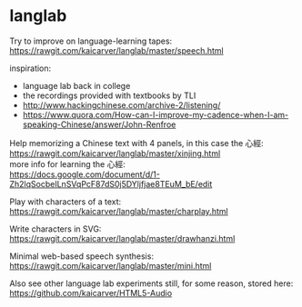 # langlab
Try to improve on language-learning tapes:<br>
https://rawgit.com/kaicarver/langlab/master/speech.html

inspiration:
- language lab back in college
- the recordings provided with textbooks by TLI
- http://www.hackingchinese.com/archive-2/listening/
- https://www.quora.com/How-can-I-improve-my-cadence-when-I-am-speaking-Chinese/answer/John-Renfroe

Help memorizing a Chinese text with 4 panels, in this case the 心經:<br>
https://rawgit.com/kaicarver/langlab/master/xinjing.html<br>
more info for learning the 心經:<br>
https://docs.google.com/document/d/1-Zh2lqSocbeILnSVqPcF87dS0j5DYljfjae8TEuM_bE/edit

Play with characters of a text:<br>
https://rawgit.com/kaicarver/langlab/master/charplay.html

Write characters in SVG:<br>
https://rawgit.com/kaicarver/langlab/master/drawhanzi.html

Minimal web-based speech synthesis:<br>
https://rawgit.com/kaicarver/langlab/master/mini.html

Also see other language lab experiments still, for some reason, stored here:<br>
https://github.com/kaicarver/HTML5-Audio
